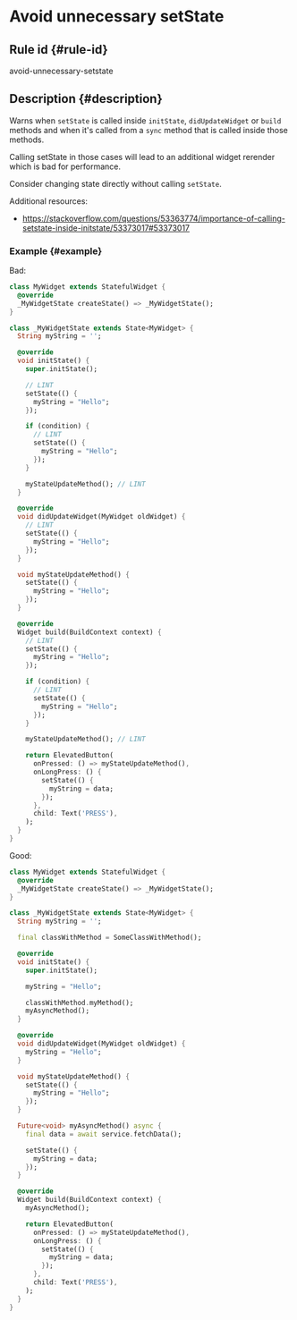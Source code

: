 # Avoid unnecessary setState

## Rule id {#rule-id}

avoid-unnecessary-setstate

## Description {#description}

Warns when `setState` is called inside `initState`, `didUpdateWidget` or `build` methods and when it's called from a `sync` method that is called inside those methods.

Calling setState in those cases will lead to an additional widget rerender which is bad for performance.

Consider changing state directly without calling `setState`.

Additional resources:

* <https://stackoverflow.com/questions/53363774/importance-of-calling-setstate-inside-initstate/53373017#53373017>

### Example {#example}

Bad:

```dart
class MyWidget extends StatefulWidget {
  @override
  _MyWidgetState createState() => _MyWidgetState();
}

class _MyWidgetState extends State<MyWidget> {
  String myString = '';

  @override
  void initState() {
    super.initState();

    // LINT
    setState(() {
      myString = "Hello";
    });

    if (condition) {
      // LINT
      setState(() {
        myString = "Hello";
      });
    }

    myStateUpdateMethod(); // LINT
  }

  @override
  void didUpdateWidget(MyWidget oldWidget) {
    // LINT
    setState(() {
      myString = "Hello";
    });
  }

  void myStateUpdateMethod() {
    setState(() {
      myString = "Hello";
    });
  }

  @override
  Widget build(BuildContext context) {
    // LINT
    setState(() {
      myString = "Hello";
    });

    if (condition) {
      // LINT
      setState(() {
        myString = "Hello";
      });
    }

    myStateUpdateMethod(); // LINT

    return ElevatedButton(
      onPressed: () => myStateUpdateMethod(),
      onLongPress: () {
        setState(() {
          myString = data;
        });
      },
      child: Text('PRESS'),
    );
  }
}
```

Good:

```dart
class MyWidget extends StatefulWidget {
  @override
  _MyWidgetState createState() => _MyWidgetState();
}

class _MyWidgetState extends State<MyWidget> {
  String myString = '';

  final classWithMethod = SomeClassWithMethod();

  @override
  void initState() {
    super.initState();

    myString = "Hello";

    classWithMethod.myMethod();
    myAsyncMethod();
  }

  @override
  void didUpdateWidget(MyWidget oldWidget) {
    myString = "Hello";
  }

  void myStateUpdateMethod() {
    setState(() {
      myString = "Hello";
    });
  }

  Future<void> myAsyncMethod() async {
    final data = await service.fetchData();

    setState(() {
      myString = data;
    });
  }

  @override
  Widget build(BuildContext context) {
    myAsyncMethod();

    return ElevatedButton(
      onPressed: () => myStateUpdateMethod(),
      onLongPress: () {
        setState(() {
          myString = data;
        });
      },
      child: Text('PRESS'),
    );
  }
}
```
